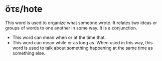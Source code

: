 # ὅτε/hote
This word is used to organize what someone wrote. It relates two ideas or groups of words to one another in some way. It is a conjunction.

* This word can mean when or at the time that.
* This word can mean while or as long as. When used in this way, this word is used to talk about something happening at the same time as something else. 
